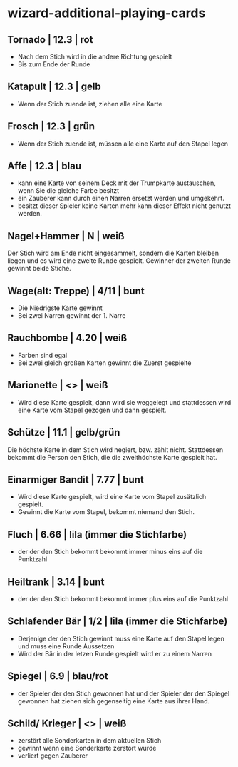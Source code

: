 # wizard-additional-playing-cards

## Tornado | 12.3 | rot

- Nach dem Stich wird in die andere Richtung gespielt
- Bis zum Ende der Runde

## Katapult | 12.3 | gelb

- Wenn der Stich zuende ist, ziehen alle eine Karte

## Frosch | 12.3 | grün

- Wenn der Stich zuende ist, müssen alle eine Karte auf den Stapel legen

## Affe | 12.3 | blau

- kann eine Karte von seinem Deck mit der Trumpkarte austauschen, wenn Sie die gleiche Farbe besitzt
- ein Zauberer kann durch einen Narren ersetzt werden und umgekehrt.
- besitzt dieser Spieler keine Karten mehr kann dieser Effekt nicht genutzt werden.

## Nagel+Hammer | N | weiß

Der Stich wird am Ende nicht eingesammelt, sondern die Karten bleiben liegen und es wird eine zweite Runde gespielt. Gewinner der zweiten Runde gewinnt beide Stiche.

## Wage(alt: Treppe) | 4/11 | bunt

- Die Niedrigste Karte gewinnt
- Bei zwei Narren gewinnt der 1. Narre

## Rauchbombe | 4.20 | weiß

- Farben sind egal
- Bei zwei gleich großen Karten gewinnt die Zuerst gespielte

## Marionette | <> | weiß

- Wird diese Karte gespielt, dann wird sie weggelegt und stattdessen wird eine Karte vom Stapel gezogen und dann gespielt.

## Schütze | 11.1 | gelb/grün

Die höchste Karte in dem Stich wird negiert, bzw. zählt nicht. Stattdessen bekommt die Person den Stich, die die zweithöchste Karte gespielt hat.

## Einarmiger Bandit | 7.77 | bunt

- Wird diese Karte gespielt, wird eine Karte vom Stapel zusätzlich gespielt.
- Gewinnt die Karte vom Stapel, bekommt niemand den Stich.

## Fluch | 6.66 | lila (immer die Stichfarbe)

- der der den Stich bekommt bekommt immer minus eins auf die Punktzahl

## Heiltrank | 3.14 | bunt

- der der den Stich bekommt bekommt immer plus eins auf die Punktzahl

## Schlafender Bär | 1/2 | lila (immer die Stichfarbe)
- Derjenige der den Stich gewinnt muss eine Karte auf den Stapel legen und muss eine Runde Aussetzen
- Wird der Bär in der letzen Runde gespielt wird er zu einem Narren

## Spiegel | 6.9 | blau/rot

- der Spieler der den Stich gewonnen hat und der Spieler der den Spiegel gewonnen hat ziehen sich gegenseitig eine Karte aus ihrer Hand.

## Schild/ Krieger | <> | weiß

- zerstört alle Sonderkarten in dem aktuellen Stich
- gewinnt wenn eine Sonderkarte zerstört wurde 
- verliert gegen Zauberer
